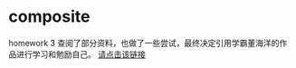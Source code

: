 # composite
homework 3
查阅了部分资料，也做了一些尝试，最终决定引用学霸董海洋的作品进行学习和勉励自己。
<a href = "https://github.com/hello-sea/DesignPatterns/tree/master/3--task%203_1/3--task%203_1">请点击该链接</a>
